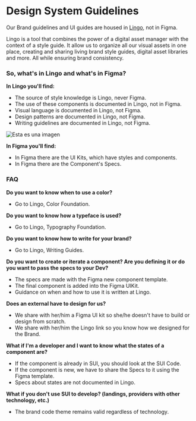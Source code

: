# Design System Guidelines

Our Brand guidelines and UI guides are housed in [Lingo](https://www.lingoapp.com/), not in Figma.

Lingo is a tool that combines the power of a digital asset manager with the context of a style guide. 
It allow us to organize all our visual assets in one place, creating and sharing living brand style guides, digital asset libraries and more. 
All while ensuring brand consistency.

### So, what's in Lingo and what's in Figma?

**In Lingo you'll find:**

* The source of style knowledge is Lingo, never Figma.
* The use of these components is documented in Lingo, not in Figma.
* Visual language is documented in Lingo, not Figma.
* Design patterns are documented in Lingo, not Figma.
* Writing guidelines are documented in Lingo, not Figma.


![Esta es una imagen](https://github.com/turolopezsanabria/DesignOps-Playbook/blob/master/ASSETS/lingo-screen.png?raw=true)


**In Figma you'll find:**

* In Figma there are the UI Kits, which have styles and components.
* In Figma there are the Component's Specs.

### FAQ

**Do you want to know when to use a color?**
* Go to Lingo, Color Foundation.

**Do you want to know how a typeface is used?**
* Go to Lingo, Typography Foundation.

**Do you want to know how to write for your brand?**
* Go to Lingo, Writing Guides.

**Do you want to create or iterate a component? Are you defining it or do you want to pass the specs to your Dev?**

* The specs are made with the Figma new component template.
* The final component is added into the Figma UIKit.
* Guidance on when and how to use it is written at Lingo.

**Does an external have to design for us?**

* We share with her/him a Figma UI kit so she/he doesn't have to build or design from scratch.
* We share with her/him the Lingo link so you know how we designed for the Brand.

**What if I'm a developer and I want to know what the states of a component are?**

* If the component is already in SUI, you should look at the SUI Code.
* If the component is new, we have to share the Specs to it using the Figma template.
* Specs about states are not documented in Lingo.

**What if you don't use SUI to develop? (landings, providers with other technology, etc.)**

* The brand code theme remains valid regardless of technology.
